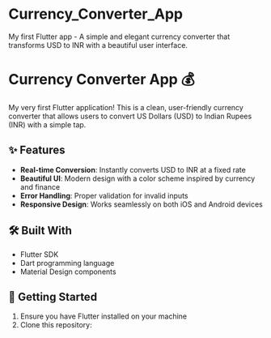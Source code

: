 # Currency_Converter_App
My first Flutter app - A simple and elegant currency converter that transforms USD to INR with a beautiful user interface.
# Currency Converter App 💰

My very first Flutter application! This is a clean, user-friendly currency converter that allows users to convert US Dollars (USD) to Indian Rupees (INR) with a simple tap.

## ✨ Features

- **Real-time Conversion**: Instantly converts USD to INR at a fixed rate
- **Beautiful UI**: Modern design with a color scheme inspired by currency and finance
- **Error Handling**: Proper validation for invalid inputs
- **Responsive Design**: Works seamlessly on both iOS and Android devices

## 🛠️ Built With

- Flutter SDK
- Dart programming language
- Material Design components

## 🚀 Getting Started

1. Ensure you have Flutter installed on your machine
2. Clone this repository:
